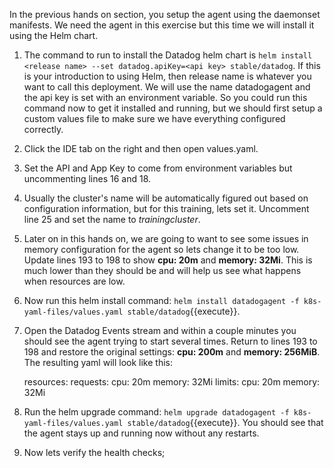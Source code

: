 In the previous hands on section, you setup the agent using the daemonset manifests. We need the agent in this exercise but this time we will install it using the Helm chart. 

1. The command to run to install the Datadog helm chart is `helm install <release name> --set datadog.apiKey=<api key> stable/datadog`. If this is your introduction to using Helm, then release name is whatever you want to call this deployment. We will use the name datadogagent and the api key is set with an environment variable. So you could run this command now to get it installed and running, but we should first setup a custom values file to make sure we have everything configured correctly.
1. Click the IDE tab on the right and then open values.yaml.
1. Set the API and App Key to come from environment variables but uncommenting lines 16 and 18.
1. Usually the cluster's name will be automatically figured out based on configuration information, but for this training, lets set it. Uncomment line 25 and set the name to *trainingcluster*.
1. Later on in this hands on, we are going to want to see some issues in memory configuration for the agent so lets change it to be too low. Update lines 193 to 198 to show **cpu: 20m** and **memory: 32Mi**. This is much lower than they should be and will help us see what happens when resources are low.
1. Now run this helm install command: `helm install datadogagent -f k8s-yaml-files/values.yaml stable/datadog`{{execute}}.
1. Open the Datadog Events stream and within a couple minutes you should see the agent trying to start several times. Return to lines 193 to 198 and restore the original settings: **cpu: 200m** and **memory: 256MiB**.
    The resulting yaml will look like this:
    
      resources: 
        requests:
          cpu: 20m
          memory: 32Mi
        limits:
          cpu: 20m
          memory: 32Mi

1. Run the helm upgrade command: `helm upgrade datadogagent -f k8s-yaml-files/values.yaml stable/datadog`{{execute}}. You should see that the agent stays up and running now without any restarts.
1. Now lets verify the health checks;